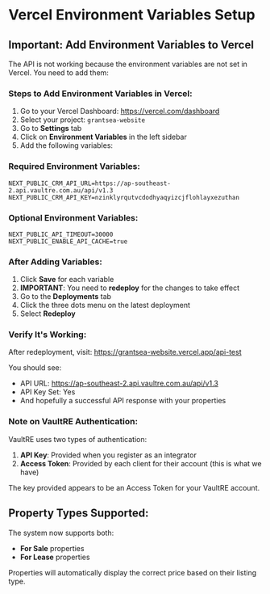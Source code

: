 # Vercel Environment Variables Setup

## Important: Add Environment Variables to Vercel

The API is not working because the environment variables are not set in Vercel. You need to add them:

### Steps to Add Environment Variables in Vercel:

1. Go to your Vercel Dashboard: https://vercel.com/dashboard
2. Select your project: `grantsea-website`
3. Go to **Settings** tab
4. Click on **Environment Variables** in the left sidebar
5. Add the following variables:

### Required Environment Variables:

```
NEXT_PUBLIC_CRM_API_URL=https://ap-southeast-2.api.vaultre.com.au/api/v1.3
NEXT_PUBLIC_CRM_API_KEY=nzinklyrqutvcdodhyaqyizcjflohlayxezuthan
```

### Optional Environment Variables:

```
NEXT_PUBLIC_API_TIMEOUT=30000
NEXT_PUBLIC_ENABLE_API_CACHE=true
```

### After Adding Variables:

1. Click **Save** for each variable
2. **IMPORTANT**: You need to **redeploy** for the changes to take effect
3. Go to the **Deployments** tab
4. Click the three dots menu on the latest deployment
5. Select **Redeploy**

### Verify It's Working:

After redeployment, visit: https://grantsea-website.vercel.app/api-test

You should see:
- API URL: https://ap-southeast-2.api.vaultre.com.au/api/v1.3
- API Key Set: Yes
- And hopefully a successful API response with your properties

### Note on VaultRE Authentication:
VaultRE uses two types of authentication:
1. **API Key**: Provided when you register as an integrator
2. **Access Token**: Provided by each client for their account (this is what we have)

The key provided appears to be an Access Token for your VaultRE account.

## Property Types Supported:

The system now supports both:
- **For Sale** properties
- **For Lease** properties

Properties will automatically display the correct price based on their listing type.